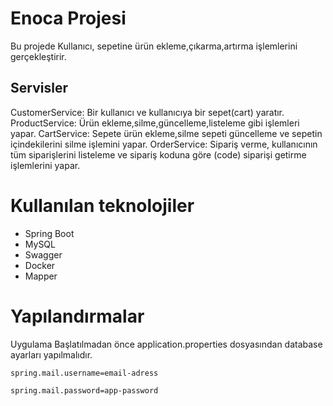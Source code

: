 # Enoca Projesi

Bu projede Kullanıcı, sepetine ürün ekleme,çıkarma,artırma işlemlerini gerçekleştirir.

## Servisler
CustomerService: Bir kullanıcı ve kullanıcıya bir sepet(cart) yaratır.
ProductService: Ürün ekleme,silme,güncelleme,listeleme gibi işlemleri yapar.
CartService: Sepete ürün ekleme,silme sepeti güncelleme ve sepetin içindekilerini silme işlemini yapar.
OrderService: Sipariş verme, kullanıcının tüm siparişlerini listeleme ve sipariş koduna göre (code) siparişi getirme işlemlerini yapar.


# Kullanılan teknolojiler

- Spring Boot
- MySQL
- Swagger
- Docker
- Mapper

# Yapılandırmalar
Uygulama Başlatılmadan önce application.properties dosyasından database ayarları yapılmalıdır.


`
spring.mail.username=email-adress
`

`
spring.mail.password=app-password
`

